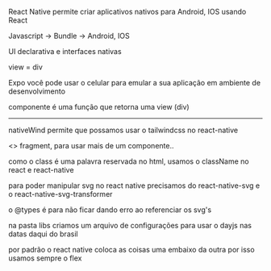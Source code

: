 React Native permite criar aplicativos nativos para Android, IOS usando React

Javascript -> Bundle -> Android, IOS

UI declarativa e interfaces nativas

view = div

Expo você pode usar o celular para emular a sua aplicação em ambiente de desenvolvimento

componente é uma função que retorna uma view (div)

___________________________________________________________

nativeWind permite que possamos usar o tailwindcss no react-native

<> fragment, para usar mais de um componente..

como o class é uma palavra reservada no html, usamos o className no react e react-native

para poder manipular svg no react native precisamos do react-native-svg e o react-native-svg-transformer

o @types é para não ficar dando erro ao referenciar os svg's

na pasta libs criamos um arquivo de configurações para usar o dayjs nas datas daqui do brasil

por padrão o react native coloca as coisas uma embaixo da outra por isso usamos sempre o flex